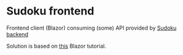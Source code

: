 # Sudoku frontend
Frontend client (Blazor) consuming (some) API provided by [Sudoku backend](https://github.com/mbahun/SudokuBackend "Sudoku backend")



Solution is based on [this](https://code-maze.com/blazor-webassembly-series/ "this")  Blazor tutorial.
